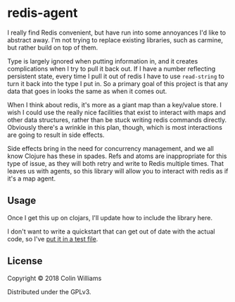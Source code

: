 # redis-agent

I really find Redis convenient, but have run into some annoyances I'd
like to abstract away. I'm not trying to replace existing libraries,
such as carmine, but rather build on top of them.

Type is largely ignored when putting information in, and it creates
complications when I try to pull it back out. If I have a number
reflecting persistent state, every time I pull it out of redis I have
to use `read-string` to turn it back into the type I put in. So a
primary goal of this project is that any data that goes in looks the
same as when it comes out.

When I think about redis, it's more as a giant map than a key/value
store. I wish I could use the really nice facilities that exist to
interact with maps and other data structures, rather than be stuck
writing redis commands directly. Obviously there's a wrinkle in this
plan, though, which is most interactions are going to result in side
effects.

Side effects bring in the need for concurrency management, and we all
know Clojure has these in spades. Refs and atoms are inappropriate for
this type of issue, as they will both retry and write to Redis
multiple times. That leaves us with agents, so this library will allow
you to interact with redis as if it's a map agent.

## Usage

Once I get this up on clojars, I'll update how to include the library
here.

I don't want to write a quickstart that can get out of date with the
actual code, so I've [put it in a test
file](test/redis_agent/test_public_api.clj).

## License

Copyright © 2018 Colin Williams

Distributed under the GPLv3.
